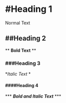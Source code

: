 # #Heading 1 

 Normal Text
 
## ##Heading 2

** **Bold Text** **

### ###Heading 3

**Italic Text* *

#### ####Heading 4

*** ***Bold and Italic Text*** ***

